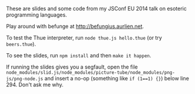 These are slides and some code from my JSConf EU 2014 talk on esoteric programming languages.

Play around with befunge at <http://befungius.aurlien.net>.

To test the Thue interpreter, run `node thue.js hello.thue` (or try `beers.thue`).

To see the slides, run `npm install` and then `make it happen`.

If running the slides gives you a segfault, open the file `node_modules/slid.js/node_modules/picture-tube/node_modules/png-js/png-node.js` and insert a no-op (something like `if (1==1) {}`) below line 294. Don't ask me why.
